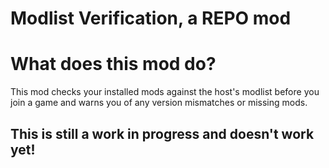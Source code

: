 # Modlist Verification, a REPO mod

# What does this mod do?

This mod checks your installed mods against the host's modlist before you join a game and warns you of any version mismatches or missing mods.

## This is still a work in progress and doesn't work yet!
